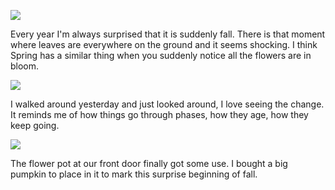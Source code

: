 ![](https://farm3.staticflickr.com/2945/15247421648_c6244f2dd2_c.jpg)

Every year I'm always surprised that it is suddenly fall.  There is that moment where leaves are everywhere on the ground and it seems shocking.  I think Spring has a similar thing when you suddenly notice all the flowers are in bloom. 

![](https://farm4.staticflickr.com/3930/15410957496_e47d143e62_c.jpg)

I walked around yesterday and just looked around, I love seeing the change. It reminds me of how things go through phases, how they age, how they keep going.

![](https://farm4.staticflickr.com/3935/15247421848_3f68a65427_c.jpg)

The flower pot at our front door finally got some use. I bought a big pumpkin to place in it to mark this surprise beginning of fall.

